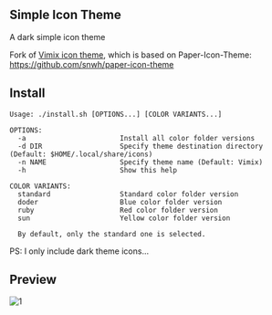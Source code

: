 ## Simple Icon Theme

A dark simple icon theme

Fork of [Vimix icon theme](https://github.com/vinceliuice/Vimix-icon-theme), which is based on Paper-Icon-Theme: https://github.com/snwh/paper-icon-theme

## Install
```
Usage: ./install.sh [OPTIONS...] [COLOR VARIANTS...]

OPTIONS:
  -a                       Install all color folder versions
  -d DIR                   Specify theme destination directory (Default: $HOME/.local/share/icons)
  -n NAME                  Specify theme name (Default: Vimix)
  -h                       Show this help

COLOR VARIANTS:
  standard                 Standard color folder version
  doder                    Blue color folder version
  ruby                     Red color folder version
  sun                      Yellow color folder version

  By default, only the standard one is selected.
```

PS: I only include dark theme icons...

## Preview
![1](../master/Preview.png)
